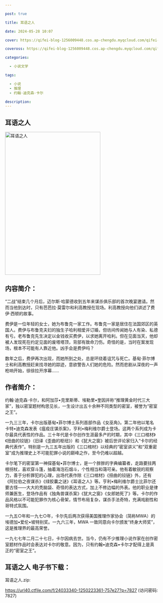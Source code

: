 ```yaml
---

post: true

title: 耳语之人

date: 2024-05-28 10:07

cover: https://qifei-blog-1256009448.cos.ap-chengdu.myqcloud.com/qifei-blog/65f04de79f345e8d0304e4ce.jpg

coveross: https://qifei-blog-1256009448.cos.ap-chengdu.myqcloud.com/qifei-blog/65f04de79f345e8d0304e4ce.jpg

categories:

  - 小说文学

tags:

  - 小说
  - 推理
  - 约翰·迪克森·卡尔

description:
---
```


## 耳语之人
<img alt="耳语之人 " class="aligncenter loading" data-was-processed="true" decoding="async" fetchpriority="high" height="471" src="https://qifei-blog-1256009448.cos.ap-chengdu.myqcloud.com/qifei-blog/65f04de79f345e8d0304e4ce.jpg" style="cursor: zoom-in;" width="314"/>

## 内容简介：

“二战”结束几个月后，迈尔斯·哈蒙德收到五年来谋杀俱乐部的首次晚宴邀请。然而当他到达时，只有芭芭拉·莫雷尔和利高教授在现场。利高教授向他们讲述了费伊·西顿的故事。

费伊是一位年轻的女士，她为布鲁克一家工作。布鲁克一家是居住在法国郊区的英国人。费伊与布鲁克夫妇的独生子哈利相爱并订婚，但坊间传闻她与人有染、私德有亏。老布鲁克先生决定以金钱收买费伊，以求她离开哈利。但在见面当天，他却被人发现死在约定见面的废塔塔顶，背部有致命刀伤。奇怪的是，当时在案发现场，根本不可能有人靠近他。凶手会是费伊吗？

数年之后，费伊再次出现，而她所到之处，总是环绕着诅咒与死亡。基甸·菲尔博士和利高教授赶来找寻她的踪迹，意欲警告人们她的危险。然而悲剧从深夜的一声枪响开始，徐徐拉开序幕……

## 作者简介：

约翰·迪克森·卡尔，和阿加莎•克里斯蒂、埃勒里•奎因并称“推理黄金时代三大家”，独以密室题材构思见长，一生设计出五十余种不同类型的密室，被誉为“密室之王”。

一九三三年，卡尔出版基甸•菲尔博士系列首部作品《女巫角》。第二年他以笔名卡特•迪克森发表《瘟疫庄谋杀案》，亨利•梅利维尔爵士登场。这两个系列成为卡尔最具代表性的作品。三十年代是卡尔创作生涯最多产的时期，其中《三口棺材》《扭曲的铰链》（旧译《歪曲的枢纽》）和《犹大之窗》被后世评论家归入“卡尔的经典代表作”。特别是一九三五年出版的《三口棺材》以经典的“密室讲义”和“双重密室”成为推理史上不可能犯罪小说的巅峰之作，至今仍难以超越。

卡尔笔下的密室第一神探基甸•菲尔博士，是一个胖胖的字典编纂者，走路要拄两根拐杖，喜欢穿斗篷，抽着海泡石烟斗，个性相当和蔼可亲。他有着敏锐的观察力，善于分析罪犯的心理，出场代表作除《三口棺材》《扭曲的铰链》外，还有《阿拉伯之夜谋杀》《绿胶囊之谜》《耳语之人》等。亨利•梅利维尔爵士比菲尔还要古怪——大大的秃脑袋、奇怪的表达方式，加上不修边幅的外表。他的职业是律师兼医生，登场作品有《独角兽谋杀案》《犹大之窗》《女郎她死了》等。卡尔的作品风格以不可能犯罪作为核心骨架，情节布局复杂，谋杀手法奇特，充满戏剧性和哥特式氛围。

一九五○年和一九七○年，卡尔先后两次获得美国推理作家协会（简称MWA）的埃德加•爱伦•坡特别奖。一九六三年，MWA 一致同意向卡尔颁发“终身大师奖”，这是推理界的最高荣誉。

一九七七年二月二十七日，卡尔因病去世。当今，仍有不少推理小说作家在创作密室题材作品时会表达对卡尔的敬意。因为，只有约翰•迪克森•卡尔才配得上是真正的“密室之王”。

## 耳语之人 电子书下载：



耳语之人.zip: 

https://url40.ctfile.com/f/24033340-1250223361-757e27?p=7827 (访问密码: 7827)
